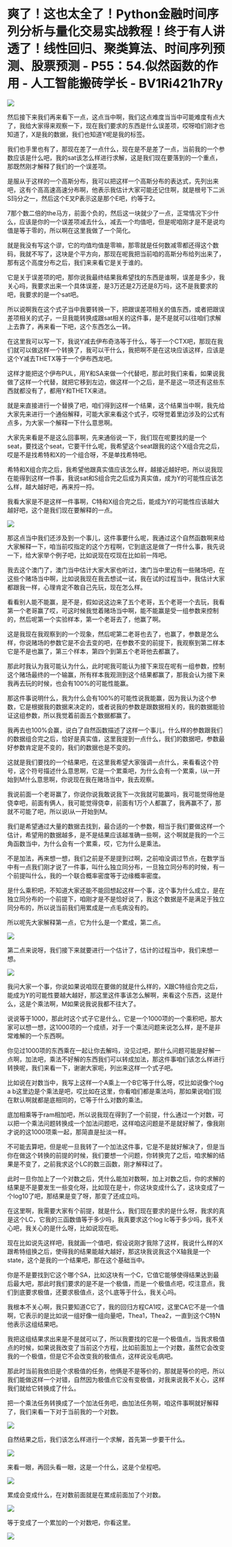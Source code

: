 # 爽了！这也太全了！Python金融时间序列分析与量化交易实战教程！终于有人讲透了！线性回归、聚类算法、时间序列预测、股票预测 - P55：54.似然函数的作用 - 人工智能搬砖学长 - BV1Ri421h7Ry

![](img/09d7727c10de7db2389f8848b5a11af8_0.png)

然后接下来我们再来看下一点，这点当中啊，我们这点难度当当中可能难度有点大了，我给大家得来观察一下，现在我们要求的东西是什么误差项，哎呀咱们刚才也知道了，X是我的数据，我们也知道Y呢是我的标签。

我们也手里也有了，那现在差了一点什么，现在是不是差了一点，当前我的一个参数应该是什么吧，我的sat该怎么样进行求解，这是我们现在要落到的一个重点，那既然刚才解释了我们的一个误差项。

是服从于这样的一个高斯分布，我可以把这样一个高斯分布的表达式，先列出来吧，这有个高高速高速分布啊，他表示我估计大家可能还记住啊，就是根号下二派S玛分之一，然后这个E叉P表示这是那个E吧，约等于2。

7那个数二倍的the马方，前面个负的，然后这一块就少了一点，正常情况下少什么，应该是你的一个误差项减去什么，减去一个均值吧，但是呢咱刚才是不是说均值是等于零的，所以啊在这里我做了一个简化。

就是我没有写这个谬，它的均值均值是零嘛，那零就是任何数减零都还得这个数码，我就不写了，这块是个平方向，那现在呢我把当前咱的高斯分布给列出来了，那有这个高度分布之后，我们来来看它是关于谁的。

它是关于误差项的吧，那你说我最终结果我希望找的东西是谁啊，误差是多少，我关心吗，我要求出来一个具体误差，是3万还是2万还是8万吗，这不是我要求的吧，我要求的是一个sat吧。

所以说啊我在这个式子当中我要转换一下，把跟误差项相关的值东西，或者把跟误差项相关的式子，一旦我能转换成跟sat相关的这件事，是不是就可以往咱们求解上去靠了，再来看一下吧，这个东西怎么一转。

在这里我可以写一下，我说Y减去伊布奇洛等于什么，等于一个CTX吧，那现在我们就可以做这样一个转换了，我可以干什么，我把啊不是在这块应该这样，应该是这个Y减去THETX等于一个伊布西龙吧。

这样才能把这个伊布PUL，用Y和SA来做一个代替吧，那此时我们来看，如果说我做了这样一个代替，就把它移到左边，做这样一个之后，是不是这一项还有这些东西就都没有了，都用Y和THETX来进。

就是来直接进行一个替换了吧，咱们得到这样一个结果，这个结果当中啊，我先给大家先来进行一个通俗解释，可能大家来看这个式子，哎呀觉着里边涉及的公式有点多，为大家一个解释一下什么意思啊。

大家先来看是不是这么回事啊，先来通俗说一下，我们现在呢要找的是一个seat，要找这个seat，它要干什么呢，我希望这个seat跟我的这个X组合完之后，哎是不是找希特和X的一个组合呀，不是单找希特吧。

希特和X组合完之后，我希望他跟真实值应该怎么样，越接近越好吧，所以说我现在能得到这样一件事，我说sat和S组合完之后成为真实值，成为Y的可能性应该怎么样，越大越好吧，再来捋一捋。

我看大家是不是这样一件事啊，C特和X组合完之后，能成为Y的可能性应该越大越好吧，这个是我们现在要解释的一点。



![](img/09d7727c10de7db2389f8848b5a11af8_2.png)

那这点当中我们还涉及到一个事儿，这件事要什么呢，我通过这个自然函数啊来给大家解释一下，咱当前哎指定的这个方程啊，它到底这是做了一件什么事，我先说一下，给大家举个例子吧，比如说现在哎现在比如前一阵吧。

我去这个澳门了，澳门当中估计大家大家也听过，澳门当中里边有一些赌场吧，在这些个赌场当中啊，比如说我现在我去想试一试，我在试的过程当中，我估计大家都跟我一样，心理肯定不敢自己先玩，现在怎么样。

看看别人能不能赢，是不是，假如说这边来了五个老哥，五个老哥一个去玩，我看第一个老哥赢了哎，可这时候我觉着赌场当中啊，能不能赢是受一组参数来控制的，然后呢第一个实验样本，第一个老哥去了，他赢了啊。

这是我现在我观察到的一个现象，然后呢第二老哥也去了，也赢了，参数是怎么样，你说赌场的参数它是不会去变的吧，在参数不变的前提下，我观察到第二样本它是不是也赢了，第三个样本，第四个到第五个老哥他去都赢了。

那此时我认为我可能认为什么，此时呢我可能认为接下来现在呢有一组参数，控制这个赌场最终的一个输赢，所有样本我观测到这个结果都赢了，那我会认为接下来我再去玩的时候，也会有100%的可能性能赢。

那这件事说明什么，我为什么会有100%的可能性说我能赢，因为我认为这个参数，它是根据我的数据来决定的，或者说我的参数是跟数据相关的，我的数据能验证这组参数，所以我觉着前面五个数据都赢了。

我再去也100%会赢，说白了自然函数描述了这样一个事儿，什么样的参数跟我们的数据组合完之后，恰好是真实值，这里我提到一点什么，我们的数据吧，参数最好参数肯定是不变的，我们的数据也是不变的。

这就是我们要找的一个结果吧，在这里我希望大家强调一点什么，来看看这个符号，这个符号描述什么意思啊，它是一个累乘吧，为什么会有一个累乘，I从一开始到M什么意思啊，你说现在我在赌场当中，我去观察。

我说前面一个老哥赢了，你说你说我敢说我下一次我就可能赢吗，我可能觉得他是侥幸吧，前面有俩人，我可能觉得侥幸，前面有1万个人都赢了，我再赢不了，那就不可能了吧，所以说I从一开始到M。

我们是希望通过大量的数据去找到，最合适的一个参数，相当于我们要做这样一个估计，希望用的数据越多，是不是结果应该越准确一些啊，这个啊就是我的一个三角函数当中，为什么会有一个累乘，哎，它为什么是乘法。

不是加法，再来想一想，我们之前是不是提到过啊，之前咱没调过节点，在数学当中有一点我们刚才说了一件事，叫什么独立同分布，一旦独立同分布的时候，有一个前提叫什么，我的一个联合概率密度等于边缘概率密度。

是什么乘积吧，不知道大家还能不能回想起这样一个事，这个事为什么成立，是在独立同分布的一个前提下，咱刚才是不是恰好说了，我这个数据是不是满足于独立同分布的，所以说当前我们用累成是一点毛病没有的。

所以呢先大家解释第一点，它为什么是一个累成，第二点。

![](img/09d7727c10de7db2389f8848b5a11af8_4.png)

第二点来说呀，我们接下来就要进行一个估计了，估计的过程当中，我们来想一想。

![](img/09d7727c10de7db2389f8848b5a11af8_6.png)

我问大家一个事，你说如果说咱现在要做的就是什么样的，X跟C特组合完之后，能成为Y的可能性要越大越好，那这里这件事该怎么解啊，来看这个东西，这是什么，这是个乘法啊，M如果说我说我都不往大了。

说说等于1000，那此时这个式子它是什么，它是一个1000项的一个乘积吧，那大家可以想一想，这1000项的一个成绩，对于一个乘法问题来说怎么样，是不是非常难解的一个东西啊。

你见过1000项的东西乘在一起让你去解吗，没见过吧，那什么问题可能是好解一点啊，加法吧，乘法不好解的东西我们可以转成加法，那这件事咱们该怎么样进行转换呢，我们来看一下，谢谢大家呃，列出来这样一个式子吧。

比如说在对数当中，我写上这样一个A乘上一个B它等于什么呀，哎比如说像个log a b这里边是个乘法是吧，哎比如在这里，你看咱们都是乘法吗，那如果说咱们现在默认啊就都是底相同的，它等于什么对数的乘法。

底加相乘等于ram相加吧，所以说我现在得到了一个前提，什么通过一个对数，可以把一个乘法问题转换成一个加法问题吧，这样咱这问题是不是就好解了，像我刚才说的这1000项乘一起，那简直是扯淡一样。

不可能去算吧，但是呢一旦我转了一个加法这件事，它是不是就好解决了，但是当你在做这个转换的前提的时候，我们要想一个问题，你转换完了之后，咱求解的结果是不变了，之前我求这个LC的数三函数，刚才解释过了。

此时一旦你加上了一个对数之后，凭什么能加对数啊，加上对数之后，你的求解的结果是不是要发生一些变化呀，比如现在是十，你这块变成什么了，这块变成了一个log10了吧，那结果是变了呀，那变了还成立吗。

在这里啊，我需要大家有个前提，就是什么，我们现在要求的是什么呀，我求的真是这个LC，它我的三函数值等于多少吗，我真要求这个log lc等于多少吗，我不关心吧，我关心的是什么呀，比如说现在呃。

现在比如说先这样吧，我就画一个值吧，假设说刚才我除了这样，我说什么样的X跟希特组换之后，使得我的结果能越大越好，那这块我说我这个X轴我是一个state，这个是我的一个结果吧，那在这个基础当中。

你是不是要找到它这个哪个SA，比如这块有一个C，它值它能够使得结果达到最后最大吧，那此时我们要求的是不是一个极值，而是一个极值点吧，哎注意点，我们到底要求极值，还要求极值点，这个L底等于什么，我关心吗。

我根本不关心啊，我只要知道C它了，我的回归方程CA1哎，这里CA它不是一个值啊，它表示的是比如说一组好像一组向量吧，Thea1，Thea2，一直到这个C特N他表示这组结果吧。

我把这组结果求出来是不是就可以了，所以我要找的它是一个极值点，当我求极值点的时候，如果说我改变了当前这个方程，比如前面加上一个对数，虽然它会改变我的一个极值，但是它不会改变我的极值点，这样说没毛病吧。

那此时当前我依旧是个求极值的任务，他俩是不是等价的，那就是等价的吧，所以我们能做这样一个对错，自然因为极值点它没有变极值，对我来说我不关心，这样我们就给它转换成了什么。

把一个乘法任务转换成了一个加法任务吧，由加法任务啊，咱这件事啊就好解释了，我们来看一下对于当前我的一个对数。



![](img/09d7727c10de7db2389f8848b5a11af8_8.png)

自然结果之后，我们该怎么样进行一个求解，首先第一步要干什么。

![](img/09d7727c10de7db2389f8848b5a11af8_10.png)

来看一眼，再回头看一眼，这是一个什么，这是个垒程吧。

![](img/09d7727c10de7db2389f8848b5a11af8_12.png)

累成会变成什么，在对数前面就是在累成前面加了个对数。

![](img/09d7727c10de7db2389f8848b5a11af8_14.png)

等于变成了一个累加的一个对数吧，你看这里。

![](img/09d7727c10de7db2389f8848b5a11af8_16.png)